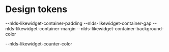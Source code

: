 # Design tokens

<!-- Widget Container  -->
--nlds-likewidget-container-padding
--nlds-likewidget-container-gap
--nlds-likewidget-container-margin
--nlds-likewidget-container-background-color

<!-- Option counter -->
--nlds-likewidget-counter-color